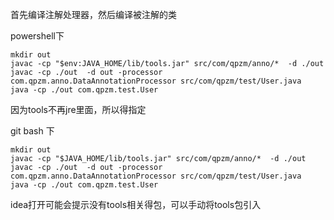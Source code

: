 首先编译注解处理器，然后编译被注解的类

powershell下
```shell
mkdir out
javac -cp "$env:JAVA_HOME/lib/tools.jar" src/com/qpzm/anno/*  -d ./out
javac -cp ./out  -d out -processor com.qpzm.anno.DataAnnotationProcessor src/com/qpzm/test/User.java
java -cp ./out com.qpzm.test.User
```
因为tools不再jre里面，所以得指定

git bash 下
```shell
mkdir out
javac -cp "$JAVA_HOME/lib/tools.jar" src/com/qpzm/anno/*  -d ./out
javac -cp ./out  -d out -processor com.qpzm.anno.DataAnnotationProcessor src/com/qpzm/test/User.java
java -cp ./out com.qpzm.test.User
```


idea打开可能会提示没有tools相关得包，可以手动将tools包引入